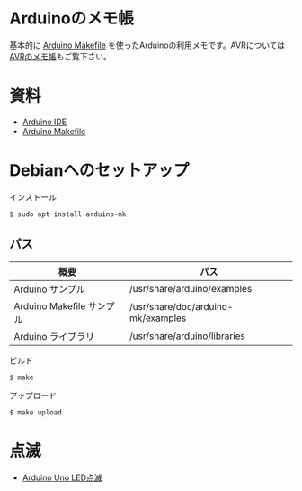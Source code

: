 # Arduinoのメモ帳

基本的に [Arduino Makefile](https://github.com/sudar/Arduino-Makefile) を使ったArduinoの利用メモです。AVRについては[AVRのメモ帳](https://github.com/mamemomonga/notebook-avr)もご覧下さい。

# 資料

* [Arduino IDE](https://www.arduino.cc/en/Main/Software)
* [Arduino Makefile](https://github.com/sudar/Arduino-Makefile)

# Debianへのセットアップ

インストール

	$ sudo apt install arduino-mk

## パス

概要 | パス
-----|-----
Arduino サンプル | /usr/share/arduino/examples
Arduino Makefile サンプル | /usr/share/doc/arduino-mk/examples
Arduino ライブラリ | /usr/share/arduino/libraries

ビルド

	$ make

アップロード

	$ make upload

# 点滅

* [Arduino Uno LED点滅](./uno/Blink)
